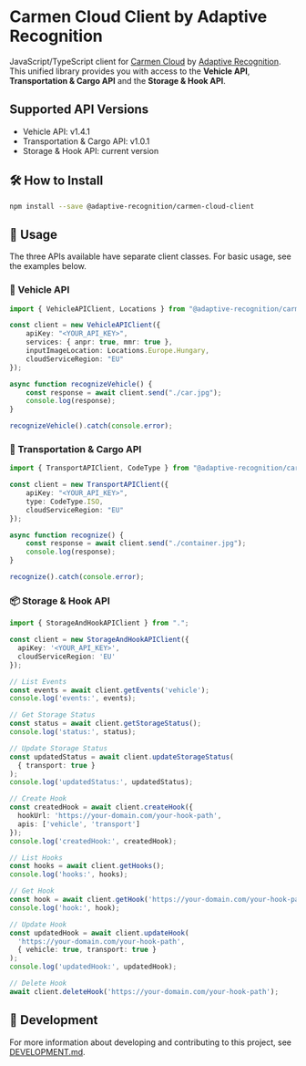 # Carmen Cloud Client by Adaptive Recognition

JavaScript/TypeScript client for [Carmen Cloud](https://carmencloud.com/) by [Adaptive Recognition](https://adaptiverecognition.com/). This unified library provides you with access to the **Vehicle API**, **Transportation & Cargo API** and the **Storage & Hook API**.

## Supported API Versions

- Vehicle API: v1.4.1
- Transportation & Cargo API: v1.0.1
- Storage & Hook API: current version

## 🛠️ How to Install

```sh
npm install --save @adaptive-recognition/carmen-cloud-client
```

## 🚀 Usage

The three APIs available have separate client classes. For basic usage, see the examples below.

### 🚗 Vehicle API

```typescript
import { VehicleAPIClient, Locations } from "@adaptive-recognition/carmen-cloud-client";

const client = new VehicleAPIClient({
    apiKey: "<YOUR_API_KEY>",
    services: { anpr: true, mmr: true },
    inputImageLocation: Locations.Europe.Hungary,
    cloudServiceRegion: "EU"
});

async function recognizeVehicle() {
    const response = await client.send("./car.jpg");
    console.log(response);
}

recognizeVehicle().catch(console.error);
```

### 🚚 Transportation & Cargo API

```typescript
import { TransportAPIClient, CodeType } from "@adaptive-recognition/carmen-cloud-client";

const client = new TransportAPIClient({
    apiKey: "<YOUR_API_KEY>",
    type: CodeType.ISO,
    cloudServiceRegion: "EU"
});

async function recognize() {
    const response = await client.send("./container.jpg");
    console.log(response);
}

recognize().catch(console.error);
```

### 📦 Storage & Hook API

```typescript
import { StorageAndHookAPIClient } from ".";

const client = new StorageAndHookAPIClient({
  apiKey: '<YOUR_API_KEY>',
  cloudServiceRegion: 'EU'
});

// List Events
const events = await client.getEvents('vehicle');
console.log('events:', events);

// Get Storage Status
const status = await client.getStorageStatus();
console.log('status:', status);

// Update Storage Status
const updatedStatus = await client.updateStorageStatus(
  { transport: true }
);
console.log('updatedStatus:', updatedStatus);

// Create Hook
const createdHook = await client.createHook({
  hookUrl: 'https://your-domain.com/your-hook-path',
  apis: ['vehicle', 'transport']
});
console.log('createdHook:', createdHook);

// List Hooks
const hooks = await client.getHooks();
console.log('hooks:', hooks);

// Get Hook
const hook = await client.getHook('https://your-domain.com/your-hook-path');
console.log('hook:', hook);

// Update Hook
const updatedHook = await client.updateHook(
  'https://your-domain.com/your-hook-path',
  { vehicle: true, transport: true }
);
console.log('updatedHook:', updatedHook);

// Delete Hook
await client.deleteHook('https://your-domain.com/your-hook-path');
```

## 🔧 Development

For more information about developing and contributing to this project, see [DEVELOPMENT.md](DEVELOPMENT.md).
